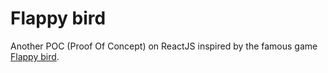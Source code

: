 # Flappy bird
Another POC (Proof Of Concept) on ReactJS inspired by the famous game [Flappy bird](https://en.wikipedia.org/wiki/Flappy_Bird). 
